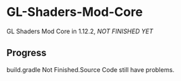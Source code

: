 # GL-Shaders-Mod-Core
GL Shaders Mod Core in 1.12.2, *NOT FINISHED YET*
## Progress
build.gradle Not Finished.Source Code still have problems.
